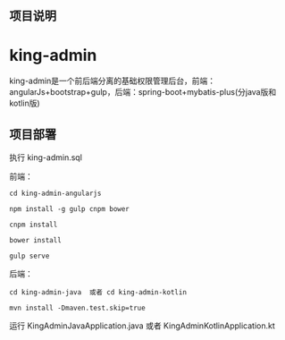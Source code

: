 ## 项目说明
# king-admin
king-admin是一个前后端分离的基础权限管理后台，前端：angularJs+bootstrap+gulp，后端：spring-boot+mybatis-plus(分java版和kotlin版)

## 项目部署

执行 king-admin.sql

前端：
```
cd king-admin-angularjs

npm install -g gulp cnpm bower

cnpm install

bower install

gulp serve
```
后端：

```
cd king-admin-java  或者 cd king-admin-kotlin

mvn install -Dmaven.test.skip=true
```
运行 KingAdminJavaApplication.java 或者 KingAdminKotlinApplication.kt




